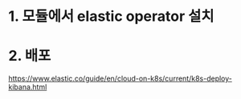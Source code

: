 # 1. 모듈에서 elastic operator 설치

# 2. 배포
<https://www.elastic.co/guide/en/cloud-on-k8s/current/k8s-deploy-kibana.html>
